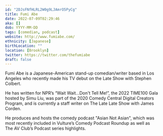 ```yaml
---
id: "2DJsFNfHLRL2W0g9LJAmrO5PyCg"
title: Fumi Abe
date: 2022-07-09T02:29:46
aka: []
dob: YYYY-MM-DD
tags: [comedian, podcast]
website: http://www.fumiabe.com/
ethnicity: [Japanese]
birthLocation: ""
location: [Brooklyn]
twitter: https://twitter.com/thefumiabe
draft: false
---
```


Fumi Abe is a Japanese-American stand-up comedian/writer based in Los Angeles
who recently made his TV debut on the Late Show with Stephen Colbert.

He has written for NPR’s “Wait Wait...Don't Tell Me!”, the 2022 TIME100 Gala
hosted by Simu Liu, was part of the 2020 Comedy Central Digital Creators
Program, and is currently a staff writer on The Late Late Show with James
Corden.

He produces and hosts the comedy podcast "Asian Not Asian", which was most
recently included in Vulture’s Comedy Podcast Roundup as well as The AV Club’s
Podcast series highlights.
